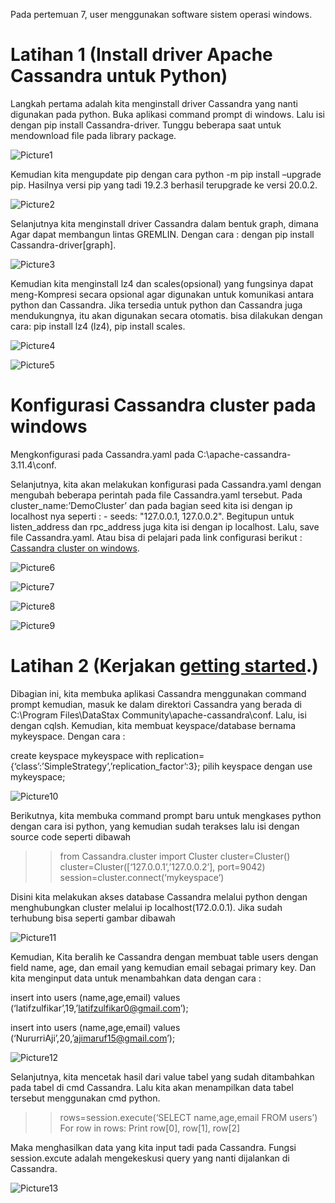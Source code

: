 Pada pertemuan 7, user menggunakan software sistem operasi windows.

# Latihan 1 (Install driver Apache Cassandra untuk Python)

Langkah pertama adalah kita menginstall driver Cassandra yang nanti digunakan pada python. Buka aplikasi command prompt di windows. Lalu isi dengan pip install Cassandra-driver. Tunggu beberapa saat untuk mendownload file pada library package.

![Picture1](Picture1.jpg)

Kemudian kita mengupdate pip dengan cara python -m pip install –upgrade pip. Hasilnya versi pip yang tadi 19.2.3 berhasil terupgrade ke versi 20.0.2.

![Picture2](Picture2.jpg)

Selanjutnya kita menginstall driver Cassandra dalam bentuk graph, dimana Agar dapat membangun lintas GREMLIN. Dengan cara : dengan pip install Cassandra-driver[graph]. 

![Picture3](Picture3.jpg)

Kemudian kita menginstall lz4 dan scales(opsional) yang fungsinya dapat meng-Kompresi secara opsional agar digunakan untuk komunikasi antara python dan Cassandra. Jika tersedia untuk python dan Cassandra juga mendukungnya, itu akan digunakan secara otomatis. bisa dilakukan dengan cara: pip install lz4 (lz4), pip install scales.

![Picture4](Picture4.jpg)

![Picture5](Picture5.jpg)

# Konfigurasi Cassandra cluster pada windows

Mengkonfigurasi pada Cassandra.yaml pada C:\apache-cassandra-3.11.4\conf.

Selanjutnya, kita akan melakukan konfigurasi pada Cassandra.yaml dengan mengubah beberapa perintah pada file Cassandra.yaml tersebut. Pada cluster_name:’DemoCluster’ dan pada bagian seed kita isi dengan ip localhost nya seperti : - seeds: "127.0.0.1, 127.0.0.2". Begitupun untuk listen_address dan rpc_address juga kita isi dengan ip localhost. Lalu, save file Cassandra.yaml. 
Atau bisa di pelajari pada link configurasi berikut : [Cassandra cluster on windows](https://manthapavankumar.wordpress.com/2015/06/20/configuring-multi-node-cassandra-cluster-on-windows-machine/).

![Picture6](Picture6.jpg)

![Picture7](Picture7.jpg)

![Picture8](Picture8.jpg)

![Picture9](Picture9.jpg)

# Latihan 2 (Kerjakan [getting started](https://docs.datastax.com/en/developer/python-driver/3.21/getting_started/).)

Dibagian ini, kita membuka aplikasi Cassandra menggunakan command prompt kemudian, masuk ke dalam direktori Cassandra yang berada di C:\Program Files\DataStax Community\apache-cassandra\conf. Lalu, isi dengan cqlsh. Kemudian, kita membuat keyspace/database bernama mykeyspace. Dengan  cara :

create keyspace mykeyspace with replication={‘class’:’SimpleStrategy’,’replication_factor’:3}; pilih keyspace dengan use mykeyspace;

![Picture10](Picture10.jpg)

Berikutnya, kita membuka command prompt baru untuk mengkases python dengan cara isi python, yang kemudian sudah terakses lalu isi dengan source code seperti dibawah

>> from Cassandra.cluster import Cluster
>> cluster=Cluster()
>> cluster=Cluster([‘127.0.0.1’,’127.0.0.2’], port=9042)
>> session=cluster.connect(‘mykeyspace’)

Disini kita melakukan akses database Cassandra melalui python dengan menghubungkan cluster melalui ip localhost(172.0.0.1). Jika sudah terhubung bisa seperti gambar dibawah

![Picture11](Picture11.jpg)

Kemudian, Kita beralih ke Cassandra dengan membuat table users dengan field name, age, dan email yang kemudian email sebagai primary key. Dan kita menginput data untuk menambahkan data dengan cara :

insert into users (name,age,email) values (‘latifzulfikar’,19,’latifzulfikar0@gmail.com’);

insert into users (name,age,email) values (‘NururriAji’,20,’ajimaruf15@gmail.com’);

![Picture12](Picture12.jpg)

Selanjutnya, kita mencetak hasil dari value tabel yang sudah ditambahkan pada tabel di cmd Cassandra. Lalu kita akan menampilkan data tabel tersebut menggunakan cmd python.

>> rows=session.execute(‘SELECT name,age,email FROM users’) 
>>For row in rows:
>>Print row[0], row[1], row[2]

Maka menghasilkan data yang kita input tadi pada Cassandra. Fungsi session.excute adalah mengekeskusi query yang nanti dijalankan di Cassandra. 

![Picture13](Picture13.jpg)
